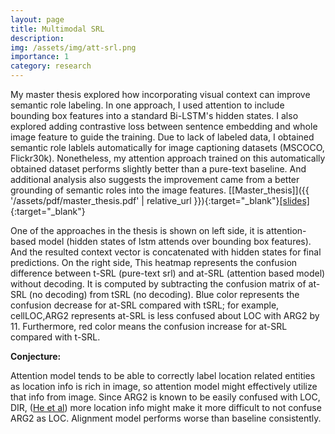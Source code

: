 ```yaml
---
layout: page
title: Multimodal SRL 
description: 
img: /assets/img/att-srl.png
importance: 1
category: research
---
```


My master thesis explored how incorporating visual context can improve semantic role labeling. In one approach, I used attention to include bounding box features into a standard Bi-LSTM's hidden states. I also explored adding contrastive loss between sentence embedding and whole image feature to guide the training. Due to lack of labeled data, I obtained semantic role lablels automatically for image captioning datasets (MSCOCO, Flickr30k). Nonetheless, my attention approach trained on this automatically obtained dataset performs slightly better than a pure-text baseline. And additional analysis also suggests the improvement came from a better grounding of semantic roles into the image features.
[[Master_thesis]]({{ '/assets/pdf/master_thesis.pdf' | relative_url }}){:target="_blank"}[[slides]](https://docs.google.com/presentation/d/15IU6ukxsP_MlmFguVDJQNbwM0Sx6fGTFCDsO_2NF8kQ/edit?usp=sharing){:target="_blank"}
<div class="row justify-content-sm-center">
    <div class="col-sm-6 mt-3 mt-md-0">
        <img class="img-fluid rounded z-depth-1" src="{{ '/assets/img/att-srl.png' | relative_url }}" alt="" title="example image"/>
    </div>
    <div class="col-sm-6 mt-3 mt-md-0">
        <img class="img-fluid rounded z-depth-1" src="{{ '/assets/img/att-t-conf.png' | relative_url }}" alt="" title="example image"/>
    </div>
</div>
<div class="caption">
    One of the approaches in the thesis is shown on left side, it is attention-based model (hidden states of lstm attends over bounding box features). And the resulted context vector is concatenated with hidden states for final predictions. On the right side, This heatmap represents the confusion difference between t-SRL (pure-text srl) and at-SRL (attention based model) without decoding. It is computed by subtracting the confusion matrix of at-SRL (no decoding) from tSRL (no decoding). Blue color represents the confusion decrease for at-SRL compared with tSRL; for example, cellLOC,ARG2 represents at-SRL is less confused about LOC with ARG2 by 11. Furthermore, red color means the confusion increase for at-SRL compared with t-SRL.
</div>

**Conjecture:**

Attention model tends to be able to correctly label location related entities as location info is rich in image, so attention model might effectively utilize that info from image.
Since ARG2 is known to be easily confused with LOC, DIR, ([He et al](https://www.aclweb.org/anthology/P17-1044)) more location info might make it more difficult to not confuse ARG2 as LOC.
Alignment model performs worse than baseline consistently.
